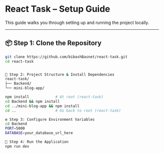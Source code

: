 # React Task – Setup Guide

This guide walks you through setting up and running the project locally.

---

## 📦 Step 1: Clone the Repository

```bash
git clone https://github.com/bibashBasnet/react-task.git
cd react-task


📁 Step 2: Project Structure & Install Dependencies
react-task/
├── Backend/
└── mini-blog-app/

npm install            # At root (react-task)
cd Backend && npm install
cd ../mini-blog-app && npm install
cd ..                  # Go back to root (react-task)

⚙️ Step 3: Configure Environment Variables
cd Backend
PORT=5000
DATABASE=your_database_url_here

🚀 Step 4: Run the Application
npm run dev
